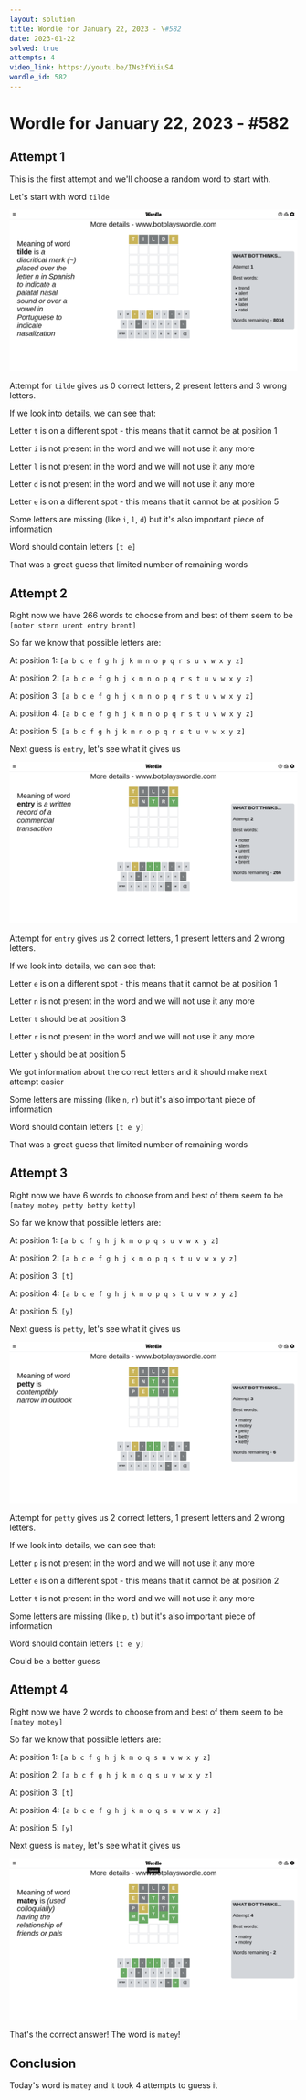 ```yaml
---
layout: solution
title: Wordle for January 22, 2023 - \#582
date: 2023-01-22
solved: true
attempts: 4
video_link: https://youtu.be/INs2fYiiuS4
wordle_id: 582
---
```


# Wordle for January 22, 2023 - \#582

## Attempt 1

This is the first attempt and we'll choose a random word to start with.

Let's start with word `tilde`

![Attempt 1](2023-01-22/attempt-1.png)

Attempt for `tilde` gives us 0 correct letters, 2 present letters and 3 wrong letters.

If we look into details, we can see that:

Letter `t` is on a different spot - this means that it cannot be at position 1

Letter `i` is not present in the word and we will not use it any more

Letter `l` is not present in the word and we will not use it any more

Letter `d` is not present in the word and we will not use it any more

Letter `e` is on a different spot - this means that it cannot be at position 5

Some letters are missing (like `i`, `l`, `d`) but it's also important piece of information

Word should contain letters `[t e]`

That was a great guess that limited number of remaining words



## Attempt 2

Right now we have 266 words to choose from and best of them seem to be `[noter stern urent entry brent]`

So far we know that possible letters are:

At position 1: `[a b c e f g h j k m n o p q r s u v w x y z]`

At position 2: `[a b c e f g h j k m n o p q r s t u v w x y z]`

At position 3: `[a b c e f g h j k m n o p q r s t u v w x y z]`

At position 4: `[a b c e f g h j k m n o p q r s t u v w x y z]`

At position 5: `[a b c f g h j k m n o p q r s t u v w x y z]`

Next guess is `entry`, let's see what it gives us

![Attempt 2](2023-01-22/attempt-2.png)

Attempt for `entry` gives us 2 correct letters, 1 present letters and 2 wrong letters.

If we look into details, we can see that:

Letter `e` is on a different spot - this means that it cannot be at position 1

Letter `n` is not present in the word and we will not use it any more

Letter `t` should be at position 3

Letter `r` is not present in the word and we will not use it any more

Letter `y` should be at position 5

We got information about the correct letters and it should make next attempt easier

Some letters are missing (like `n`, `r`) but it's also important piece of information

Word should contain letters `[t e y]`

That was a great guess that limited number of remaining words



## Attempt 3

Right now we have 6 words to choose from and best of them seem to be `[matey motey petty betty ketty]`

So far we know that possible letters are:

At position 1: `[a b c f g h j k m o p q s u v w x y z]`

At position 2: `[a b c e f g h j k m o p q s t u v w x y z]`

At position 3: `[t]`

At position 4: `[a b c e f g h j k m o p q s t u v w x y z]`

At position 5: `[y]`

Next guess is `petty`, let's see what it gives us

![Attempt 3](2023-01-22/attempt-3.png)

Attempt for `petty` gives us 2 correct letters, 1 present letters and 2 wrong letters.

If we look into details, we can see that:

Letter `p` is not present in the word and we will not use it any more

Letter `e` is on a different spot - this means that it cannot be at position 2

Letter `t` is not present in the word and we will not use it any more

Some letters are missing (like `p`, `t`) but it's also important piece of information

Word should contain letters `[t e y]`

Could be a better guess



## Attempt 4

Right now we have 2 words to choose from and best of them seem to be `[matey motey]`

So far we know that possible letters are:

At position 1: `[a b c f g h j k m o q s u v w x y z]`

At position 2: `[a b c f g h j k m o q s u v w x y z]`

At position 3: `[t]`

At position 4: `[a b c e f g h j k m o q s u v w x y z]`

At position 5: `[y]`

Next guess is `matey`, let's see what it gives us

![Attempt 4](2023-01-22/attempt-4.png)

That's the correct answer! The word is `matey`!

## Conclusion

Today's word is `matey` and it took 4 attempts to guess it

